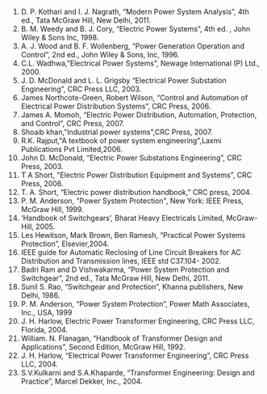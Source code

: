 1. D. P. Kothari and I. J. Nagrath, “Modern Power System Analysis”, 4th ed., Tata McGraw Hill, New Delhi, 2011.
2. B. M. Weedy and B. J. Cory, “Electric Power Systems”, 4th ed. , John Wiley & Sons Inc, 1998.
3. A. J. Wood and B. F. Wollenberg, “Power Generation Operation and Control”, 2nd ed., John Wiley & Sons, Inc, 1996.
4. C.L. Wadhwa,”Electrical Power Systems”, Newage International (P) Ltd., 2000.
5. J. D. McDonald and L. L. Grigsby “Electrical Power Substation Engineering”, CRC Press LLC, 2003.
6. James Northcote-Green, Robert Wilson, “Control and Automation of Electrical Power Distribution Systems”, CRC Press, 2006.
7. James A. Momoh, “Electric Power Distribution, Automation, Protection, and Control”, CRC Press, 2007.
8. Shoaib khan,"Industrial power systems",CRC Press, 2007.
9. R.K. Rajput,"A textbook of power system engineering",Laxmi Publications Pvt Limited,2006.
10. John D. McDonald, “Electric Power Substations Engineering”, CRC Press, 2003.
11. T A Short, "Electric Power Distribution Equipment and Systems”, CRC Press, 2006.
12. T. A. Short, “Electric power distribution handbook,” CRC press, 2004.
13. P. M. Anderson, "Power System Protection", New York: IEEE Press, McGraw Hill, 1999.
14. ‘Handbook of Switchgears’, Bharat Heavy Electricals Limited, McGraw-Hill, 2005.
15. Les Hewitson, Mark Brown, Ben Ramesh, “Practical Power Systems Protection”, Elsevier,2004.
16. IEEE guide for Automatic Reclosing of Line Circuit Breakers for AC Distribution and Transmission lines, IEEE std C37.104- 2002.
17. Badri Ram and D Vishwakarma, “Power System Protection and Switchgear”, 2nd ed., Tata McGraw Hill, New Delhi, 2011.
18. Sunil S. Rao, “Switchgear and Protection”, Khanna publishers, New Delhi, 1986.
19. P. M. Anderson, “Power System Protection”, Power Math Associates, Inc., USA, 1999
20. J. H. Harlow, Electric Power Transformer Engineering, CRC Press LLC, Florida, 2004.
21. William. N. Flanagan, “Handbook of Transformer Design and Applications”, Second Edition, McGraw Hill, 1992.
22. J. H. Harlow, “Electrical Power Transformer Engineering”, CRC Press LLC, 2004.
23. S.V.Kulkarni and S.A.Khaparde, “Transformer Engineering: Design and Practice”, Marcel Dekker, Inc., 2004.
